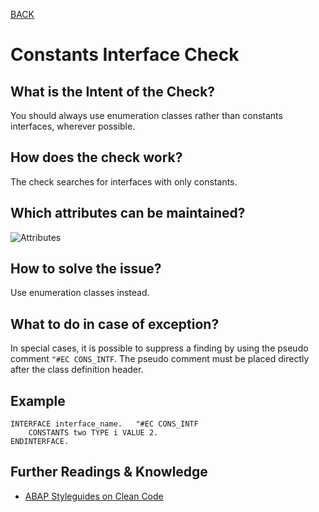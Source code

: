 [BACK](../check_documentation.md)

# Constants Interface Check
## What is the Intent of the Check?
You should always use enumeration classes rather than constants interfaces, wherever possible.

## How does the check work?
The check searches for interfaces with only constants.

## Which attributes can be maintained?
![Attributes](./img/constants_interface.png)

## How to solve the issue?
Use enumeration classes instead.

## What to do in case of exception?
In special cases, it is possible to suppress a finding by using the pseudo comment `"#EC CONS_INTF`. The pseudo comment must be placed directly after the class definition header.

## Example
```abap
INTERFACE interface_name.   "#EC CONS_INTF
    CONSTANTS two TYPE i VALUE 2.
ENDINTERFACE.
```

## Further Readings & Knowledge
* [ABAP Styleguides on Clean Code](https://github.com/SAP/styleguides/blob/master/clean-abap/CleanABAP.md#prefer-enumeration-classes-to-constants-interfaces)
